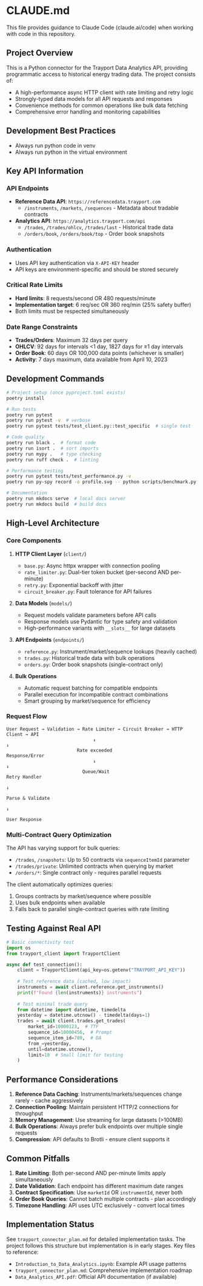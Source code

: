 # CLAUDE.md

This file provides guidance to Claude Code (claude.ai/code) when working with code in this repository.

## Project Overview

This is a Python connector for the Trayport Data Analytics API, providing programmatic access to historical energy trading data. The project consists of:
- A high-performance async HTTP client with rate limiting and retry logic
- Strongly-typed data models for all API requests and responses
- Convenience methods for common operations like bulk data fetching
- Comprehensive error handling and monitoring capabilities

## Development Best Practices

- Always run python code in venv
- Always run python in the virtual environment

## Key API Information

### API Endpoints
- **Reference Data API**: `https://referencedata.trayport.com`
  - `/instruments`, `/markets`, `/sequences` - Metadata about tradable contracts
- **Analytics API**: `https://analytics.trayport.com/api`
  - `/trades`, `/trades/ohlcv`, `/trades/last` - Historical trade data
  - `/orders/book`, `/orders/book/top` - Order book snapshots

### Authentication
- Uses API key authentication via `X-API-KEY` header
- API keys are environment-specific and should be stored securely

### Critical Rate Limits
- **Hard limits**: 8 requests/second OR 480 requests/minute
- **Implementation target**: 6 req/sec OR 360 req/min (25% safety buffer)
- Both limits must be respected simultaneously

### Date Range Constraints
- **Trades/Orders**: Maximum 32 days per query
- **OHLCV**: 92 days for intervals <1 day, 1827 days for ≥1 day intervals
- **Order Book**: 60 days OR 100,000 data points (whichever is smaller)
- **Activity**: 7 days maximum, data available from April 10, 2023

## Development Commands

```bash
# Project setup (once pyproject.toml exists)
poetry install

# Run tests
poetry run pytest
poetry run pytest -v  # verbose
poetry run pytest tests/test_client.py::test_specific  # single test

# Code quality
poetry run black .  # format code
poetry run isort .  # sort imports
poetry run mypy .   # type checking
poetry run ruff check .  # linting

# Performance testing
poetry run pytest tests/test_performance.py -v
poetry run py-spy record -o profile.svg -- python scripts/benchmark.py

# Documentation
poetry run mkdocs serve  # local docs server
poetry run mkdocs build  # build docs
```

## High-Level Architecture

### Core Components

1. **HTTP Client Layer** (`client/`)
   - `base.py`: Async httpx wrapper with connection pooling
   - `rate_limiter.py`: Dual-tier token bucket (per-second AND per-minute)
   - `retry.py`: Exponential backoff with jitter
   - `circuit_breaker.py`: Fault tolerance for API failures

2. **Data Models** (`models/`)
   - Request models validate parameters before API calls
   - Response models use Pydantic for type safety and validation
   - High-performance variants with `__slots__` for large datasets

3. **API Endpoints** (`endpoints/`)
   - `reference.py`: Instrument/market/sequence lookups (heavily cached)
   - `trades.py`: Historical trade data with bulk operations
   - `orders.py`: Order book snapshots (single-contract only)

4. **Bulk Operations**
   - Automatic request batching for compatible endpoints
   - Parallel execution for incompatible contract combinations
   - Smart grouping by market/sequence for efficiency

### Request Flow
```
User Request → Validation → Rate Limiter → Circuit Breaker → HTTP Client → API
                                ↓                                           ↓
                          Rate exceeded                              Response/Error
                                ↓                                           ↓
                            Queue/Wait                              Retry Handler
                                                                           ↓
                                                                    Parse & Validate
                                                                           ↓
                                                                      User Response
```

### Multi-Contract Query Optimization

The API has varying support for bulk queries:
- `/trades`, `/snapshots`: Up to 50 contracts via `sequenceItemId` parameter
- `/trades/private`: Unlimited contracts when querying by market
- `/orders/*`: Single contract only - requires parallel requests

The client automatically optimizes queries:
1. Groups contracts by market/sequence where possible
2. Uses bulk endpoints when available
3. Falls back to parallel single-contract queries with rate limiting

## Testing Against Real API

```python
# Basic connectivity test
import os
from trayport_client import TrayportClient

async def test_connection():
    client = TrayportClient(api_key=os.getenv("TRAYPORT_API_KEY"))
    
    # Test reference data (cached, low impact)
    instruments = await client.reference.get_instruments()
    print(f"Found {len(instruments)} instruments")
    
    # Test minimal trade query
    from datetime import datetime, timedelta
    yesterday = datetime.utcnow() - timedelta(days=1)
    trades = await client.trades.get_trades(
        market_id=10000123,  # TTF
        sequence_id=10000456,  # Prompt
        sequence_item_id=789,  # DA
        from_=yesterday,
        until=datetime.utcnow(),
        limit=10  # Small limit for testing
    )
```

## Performance Considerations

1. **Reference Data Caching**: Instruments/markets/sequences change rarely - cache aggressively
2. **Connection Pooling**: Maintain persistent HTTP/2 connections for throughput
3. **Memory Management**: Use streaming for large datasets (>100MB)
4. **Bulk Operations**: Always prefer bulk endpoints over multiple single requests
5. **Compression**: API defaults to Brotli - ensure client supports it

## Common Pitfalls

1. **Rate Limiting**: Both per-second AND per-minute limits apply simultaneously
2. **Date Validation**: Each endpoint has different maximum date ranges
3. **Contract Specification**: Use `marketId` OR `instrumentId`, never both
4. **Order Book Queries**: Cannot batch multiple contracts - plan accordingly
5. **Timezone Handling**: API uses UTC exclusively - convert local times

## Implementation Status

See `trayport_connector_plan.md` for detailed implementation tasks. The project follows this structure but implementation is in early stages. Key files to reference:
- `Introduction_to_Data_Analytics.ipynb`: Example API usage patterns
- `trayport_connector_plan.md`: Comprehensive implementation roadmap
- `Data_Analytics_API.pdf`: Official API documentation (if available)